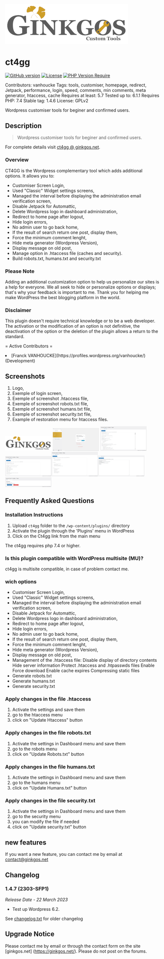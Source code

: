 <img src="https://github.com/thanatos-vf-2000/ct4gg/blob/master/assets/img/banner772x250.png" width="400">

# ct4gg

[![GitHub version](https://badge.fury.io/gh/thanatos-vf-2000%2Fct4gg.svg)](https://badge.fury.io/gh/thanatos-vf-2000%2Fct4gg)
[![License](http://poser.pugx.org/thanatos-vf-2000/ct4gg/license)](https://packagist.org/packages/thanatos-vf-2000/ct4gg)
[![PHP Version Require](http://poser.pugx.org/thanatos-vf-2000/ct4gg/require/php)](https://packagist.org/packages/thanatos-vf-2000/ct4gg)

Contributors: vanhoucke
Tags: tools, customiser, homepage, redirect, Jetpack, performance, login, speed, comments, min comments, meta generator, htaccess, cache
Requires at least: 5.7
Tested up to: 6.1.1
Requires PHP: 7.4
Stable tag: 1.4.6
License: GPLv2

Wordpress customiser tools for beginer and confirmed users.

## Description
> Wordpress customiser tools for beginer and confirmed users.

For complete details visit [ct4gg @ ginkgos.net](https://ginkgos.net/plugin/ct4gg/).

### Overview
CT4GG is the Wordpress complementary tool which adds additional options. It allows you to:

* Customiser Screen Login,
* Used "Classic" Widget settings screens,
* Managed the interval before displaying the administration email verification screen,
* Disable Jetpack for Automattic,
* Delete Wordpress logo in dashboard administration,
* Redirect to home page after logout,
* Hide login errors,
* No admin user to go back home,
* If the result of search return one post, display them,
* Force the minimum comment lenght,
* Hide meta generator (Wordpress Version),
* Display message on old post,
* Manage option in .htaccess file (caches and security).
* Build robots.txt, humans.txt and security.txt

### Please Note
Adding an additional customization option to help us personalize our sites is a help for everyone. We all seek to hide or personalize options or displays; that's why your feedback is important to me. Thank you for helping me make WordPress the best blogging platform in the world.

### Disclaimer
This plugin doesn't require technical knowledge or to be a web developer. The activation or the modification of an option is not definitive, the deactivation of the option or the deletion of the plugin allows a return to the standard.

= Active Contributors =
<li>[Franck VANHOUCKE](https://profiles.wordpress.org/vanhoucke/) (Development)</li>

## Screenshots

1. Logo,
2. Exemple of login screen,
3. Exemple of screenshot .htaccess file,
4. Exemple of screenshot robots.txt file,
5. Exemple of screenshot humans.txt file,
6. Exemple of screenshot security.txt file,
7. Example of restoration menu for htaccess files.


<img src="https://github.com/thanatos-vf-2000/ct4gg/blob/master/assets/img/screenshot-1.png" width="30%"></img> <img src="https://github.com/thanatos-vf-2000/ct4gg/blob/master/assets/img/screenshot-2.png" width="30%"></img> <img src="https://github.com/thanatos-vf-2000/ct4gg/blob/master/assets/img/screenshot-3.png" width="30%"></img><img src="https://github.com/thanatos-vf-2000/ct4gg/blob/master/assets/img/screenshot-4.png" width="30%"></img><img src="https://github.com/thanatos-vf-2000/ct4gg/blob/master/assets/img/screenshot-5.png" width="30%"></img><img src="https://github.com/thanatos-vf-2000/ct4gg/blob/master/assets/img/screenshot-6.png" width="30%"></img><img src="https://github.com/thanatos-vf-2000/ct4gg/blob/master/assets/img/screenshot-7.png" width="30%"></img> 


## Frequently Asked Questions

### Installation Instructions
1. Upload `ct4gg` folder to the `/wp-content/plugins/` directory
2. Activate the plugin through the 'Plugins' menu in WordPress
3. Click on the Ct4gg link from the main menu

The ct4gg requires php 7.4 or higher.

### Is this plugin compatible with WordPress multisite (MU)?
ct4gg is multisite compatible, in case of problem contact me.

### wich options
* Customiser Screen Login,
* Used "Classic" Widget settings screens,
* Managed the interval before displaying the administration email verification screen,
* Disable Jetpack for Automattic,
* Delete Wordpress logo in dashboard administration,
* Redirect to home page after logout,
* Hide login errors,
* No admin user to go back home,
* If the result of search return one post, display them,
* Force the minimum comment lenght,
* Hide meta generator (Wordpress Version),
* Display message on old post,
* Management of the .htaccess file:
 Disable display of directory contents
 Hide server information
 Protect .htaccess and .htpasswds files
 Enable Force download
 Enable cache expires
 Compressing static files
* Generate robots.txt
* Generate humans.txt
* Generate security.txt

### Apply changes in the file .htaccess
1. Activate the settings and save them
2. go to the htaccess menu
3. click on "Update Htaccess" button

### Apply changes in the file robots.txt
1. Activate the settings in Dashboard menu and save them
2. go to the robots menu
3. click on "Update Robots.txt" button

### Apply changes in the file humans.txt
1. Activate the settings in Dashboard menu and save them
2. go to the humans menu
3. click on "Update Humans.txt" button

### Apply changes in the file security.txt
1. Activate the settings in Dashboard menu and save them
2. go to the security menu
3. you can modify the file if needed
4. click on "Update security.txt" button

## new features
If you want a new feature, you can contact me by email at contact@ginkgos.net 

## Changelog

### 1.4.7 (2303-SFP1)
*Release Date - 22 March 2023*

* Test up Wordpress 6.2.

See [changelog.txt](https://plugins.svn.wordpress.org/ct4gg/trunk/changelog.txt) for older changelog

## Upgrade Notice

Please contact me by email or through the contact form on the site [ginkgos.net] (https://ginkgos.net/). Please do not post on the forums.